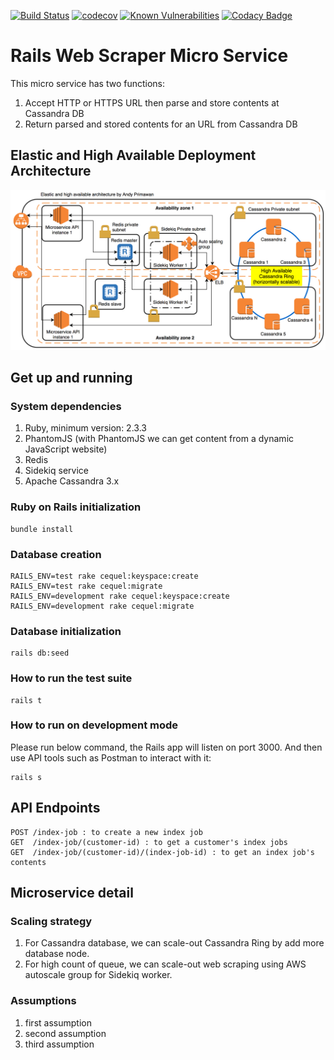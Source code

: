 [![Build Status](https://travis-ci.org/andypmw/rails-web-scraper-micro-service.svg?branch=master)](https://travis-ci.org/andypmw/rails-web-scraper-micro-service)
[![codecov](https://codecov.io/gh/andypmw/rails-web-scraper-micro-service/branch/master/graph/badge.svg)](https://codecov.io/gh/andypmw/rails-web-scraper-micro-service)
[![Known Vulnerabilities](https://snyk.io/test/github/andypmw/rails-web-scraper-micro-service/badge.svg)](https://snyk.io/test/github/andypmw/rails-web-scraper-micro-service)
[![Codacy Badge](https://api.codacy.com/project/badge/Grade/47be6b2ff2104b5689aca54f6b09ae76)](https://www.codacy.com/app/andypmw/rails-web-scraper-micro-service?utm_source=github.com&amp;utm_medium=referral&amp;utm_content=andypmw/rails-web-scraper-micro-service&amp;utm_campaign=Badge_Grade)


# Rails Web Scraper Micro Service
This micro service has two functions:
1. Accept HTTP or HTTPS URL then parse and store contents at Cassandra DB
1. Return parsed and stored contents for an URL from Cassandra DB

## Elastic and High Available Deployment Architecture
![Alt text](doc/AWS-deploy-architecture.png?raw=true "Elastic and high available deployment architecture for the micro service")

## Get up and running

### System dependencies
1. Ruby, minimum version: 2.3.3
1. PhantomJS (with PhantomJS we can get content from a dynamic JavaScript website)
1. Redis
1. Sidekiq service
1. Apache Cassandra 3.x

### Ruby on Rails initialization
```
bundle install
```

### Database creation
```
RAILS_ENV=test rake cequel:keyspace:create
RAILS_ENV=test rake cequel:migrate
RAILS_ENV=development rake cequel:keyspace:create
RAILS_ENV=development rake cequel:migrate
```

### Database initialization
```
rails db:seed
```

### How to run the test suite
```
rails t
```

### How to run on development mode
Please run below command, the Rails app will listen on port 3000. And then use API tools such as Postman to interact with it:
```
rails s
```

## API Endpoints
```
POST /index-job : to create a new index job
GET  /index-job/(customer-id) : to get a customer's index jobs
GET  /index-job/(customer-id)/(index-job-id) : to get an index job's contents
```

## Microservice detail

### Scaling strategy
1. For Cassandra database, we can scale-out Cassandra Ring by add more database node.
1. For high count of queue, we can scale-out web scraping using AWS autoscale group for Sidekiq worker.

### Assumptions
1. first assumption
1. second assumption
1. third assumption
